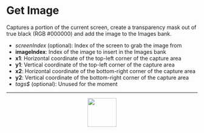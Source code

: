 # Get Image
Captures a portion of the current screen, create a transparency mask out of true black (RGB #000000) and add the image to the Images bank.
- _screenIndex_ (optional): Index of the screen to grab the image from
- **imageIndex**: Index of the image to insert in the Images bank
- **x1**: Horizontal coordinate of the top-left corner of the capture area
- **y1**: Vertical coordinate of the top-left corner of the capture area
- **x2**: Horizontal coordinate of the bottom-right corner of the capture area
- **y2**: Vertical coordinate of the bottom-right corner of the capture area
- _tags&dollar;_ (optional): Unused for the moment
---
<p align="center"><img valign="middle" width="76px" src="https://drive.google.com/uc?export=view&id=1c2KO0LJpvMS9X9CAGV6dOfciR7OWhdKA" /></p>